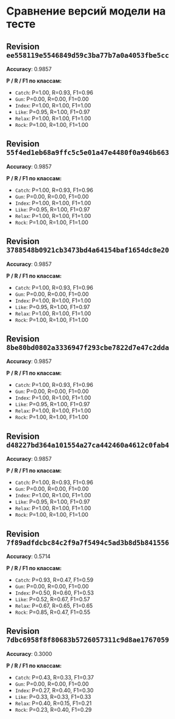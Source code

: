 # Сравнение версий модели на тесте

## Revision `ee558119e5546849d59c3ba77b7a0a4053fbe5cc`

**Accuracy**: 0.9857  

**P / R / F1 по классам:**  
- `Catch`: P=1.00, R=0.93, F1=0.96
- `Gun`: P=0.00, R=0.00, F1=0.00
- `Index`: P=1.00, R=1.00, F1=1.00
- `Like`: P=0.95, R=1.00, F1=0.97
- `Relax`: P=1.00, R=1.00, F1=1.00
- `Rock`: P=1.00, R=1.00, F1=1.00
## Revision `55f4ed1eb68a9ffc5c5e01a47e4480f0a946b663`

**Accuracy**: 0.9857  

**P / R / F1 по классам:**  
- `Catch`: P=1.00, R=0.93, F1=0.96
- `Gun`: P=0.00, R=0.00, F1=0.00
- `Index`: P=1.00, R=1.00, F1=1.00
- `Like`: P=0.95, R=1.00, F1=0.97
- `Relax`: P=1.00, R=1.00, F1=1.00
- `Rock`: P=1.00, R=1.00, F1=1.00
## Revision `3788548b0921cb3473bd4a64154baf1654dc8e20`

**Accuracy**: 0.9857  

**P / R / F1 по классам:**  
- `Catch`: P=1.00, R=0.93, F1=0.96
- `Gun`: P=0.00, R=0.00, F1=0.00
- `Index`: P=1.00, R=1.00, F1=1.00
- `Like`: P=0.95, R=1.00, F1=0.97
- `Relax`: P=1.00, R=1.00, F1=1.00
- `Rock`: P=1.00, R=1.00, F1=1.00
## Revision `8be80bd0802a3336947f293cbe7822d7e47c2dda`

**Accuracy**: 0.9857  

**P / R / F1 по классам:**  
- `Catch`: P=1.00, R=0.93, F1=0.96
- `Gun`: P=0.00, R=0.00, F1=0.00
- `Index`: P=1.00, R=1.00, F1=1.00
- `Like`: P=0.95, R=1.00, F1=0.97
- `Relax`: P=1.00, R=1.00, F1=1.00
- `Rock`: P=1.00, R=1.00, F1=1.00
## Revision `d48227bd364a101554a27ca442460a4612c0fab4`

**Accuracy**: 0.9857  

**P / R / F1 по классам:**  
- `Catch`: P=1.00, R=0.93, F1=0.96
- `Gun`: P=0.00, R=0.00, F1=0.00
- `Index`: P=1.00, R=1.00, F1=1.00
- `Like`: P=0.95, R=1.00, F1=0.97
- `Relax`: P=1.00, R=1.00, F1=1.00
- `Rock`: P=1.00, R=1.00, F1=1.00
## Revision `7f89adfdcbc84c2f9a7f5494c5ad3b8d5b841556`

**Accuracy**: 0.5714  

**P / R / F1 по классам:**  
- `Catch`: P=0.93, R=0.47, F1=0.59
- `Gun`: P=0.00, R=0.00, F1=0.00
- `Index`: P=0.50, R=0.60, F1=0.53
- `Like`: P=0.52, R=0.67, F1=0.57
- `Relax`: P=0.67, R=0.65, F1=0.65
- `Rock`: P=0.85, R=0.47, F1=0.55
## Revision `7dbc6958f8f80683b5726057311c9d8ae1767059`

**Accuracy**: 0.3000  

**P / R / F1 по классам:**  
- `Catch`: P=0.43, R=0.33, F1=0.37
- `Gun`: P=0.00, R=0.00, F1=0.00
- `Index`: P=0.27, R=0.40, F1=0.30
- `Like`: P=0.33, R=0.33, F1=0.33
- `Relax`: P=0.40, R=0.15, F1=0.21
- `Rock`: P=0.23, R=0.40, F1=0.29
